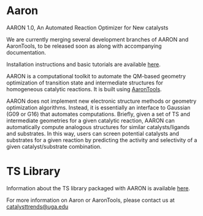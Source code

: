 # Aaron
AARON 1.0, An Automated Reaction Optimizer for New catalysts

We are currently merging several development branches of AARON and AaronTools, to be released soon as along with accompanying documentation.

Installation instructions and basic tutorials are available <a href="http://github.com/QChASM/Aaron/wiki">here</a>.

AARON is a computational toolkit to automate the QM-based geometry optimization of transition state and intermediate structures for homogeneous catalytic reactions. It is built using <a href="https://github.com/QChASM/AaronTools/wiki">AaronTools</a>.

AARON does not implement new electronic structure methods or geometry optimization algorithms.  Instead, it is essentially an interface to Gaussian (G09 or G16) that automates computations.  Briefly, given a set of TS and intermediate geometries for a given catalytic reaction, AARON can automatically compute analogous structures for similar catalysts/ligands and substrates.  In this way, users can screen potential catalysts and substrates for a given reaction by predicting the activity and selectivity of a given catalyst/substrate combination.

# TS Library
Information about the TS library packaged with AARON is available <a href="http://catalysttrends.org/Aaron/ts_library.php">here</a>.

For more information on Aaron or AaronTools, please contact us at catalysttrends@uga.edu
